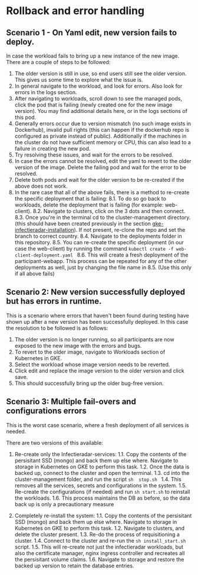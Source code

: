 # Rollback and error handling


## Scenario 1 - On Yaml edit, new version fails to deploy.

In case the workload fails to bring up a new instance of the new image. There are a couple of steps to be followed:

1. The older version is still in use, so end users still see the older version. This gives us some time to explore what the issue is.
2. In general navigate to the workload, and look for errors. Also look for errors in the logs section.
3. After navigating to workloads, scroll down to see the managed pods, click the pod that is failing (newly created one for the new image version). You may find additional details here, or in the logs sections of this pod.
4. Generally errors occur due to version mismatch (no such image exists in Dockerhub), invalid pull rights (this can happen if the dockerhub repo is configured as private instead of public). Additionally if the machines in the cluster do not have sufficient memory or CPU, this can also lead to a failure in creating the new pod.
5. Try resolving these issues, and wait for the errors to be resolved. 
6. In case the errors cannot be resolved, edit the yaml to revert to the older version of the image. Delete the failing pod and wait for the error to be resolved.
7. Delete both pods and wait for the older version to be re-created if the above does not work.
8. In the rare case that all of the above fails, there is a method to re-create the specific deployment that is failing:
    8.1. To do so go back to workloads, delete the deployment that is failing (for example: web-client).
    8.2. Navigate to clusters, click on the 3 dots and then connect.
    8.3. Once you're in the terminal cd to the cluster-management directory. (this should have been created previously in the section [gke-infectieradar-installation](https://github.com/influenzanet/infectieradar-setup-guide/blob/master/installation/3-install-infectieradar-gke.md)). If not present, re-clone the repo and set the branch to correct country.
    8.4. Navigate to the deployments folder in this repository.
    8.5. You can re-create the specific deployment (in our case the web-client) by running the command ``` kubectl create -f web-client-deployment.yaml  ```
    8.6. This will create a fresh deployment of the participant-webapp. This process can be repeated for any of the other deployments as well, just by changing the file name in 8.5. (Use this only if all above fails)

## Scenario 2: New version successfully deployed but has errors in runtime.

This is a scenario where errors that haven't been found during testing have shown up after a new version has been successfully deployed. In this case the resolution to be followed is as follows:

1. The older version is no longer running, so all participants are now exposed to the new image with the errors and bugs.
2. To revert to the older image, navigate to Workloads section of Kubernetes in GKE. 
3. Select the workload whose image version needs to be reverted.
4. Click edit and replace the image version to the older version and click save.
5. This should successfully bring up the older bug-free version.

## Scenario 3: Multiple fail-overs and configurations errors

This is the worst case scenario, where a fresh deployment of all services is needed. 

There are two versions of this available: 

1. Re-create only the Infectieradar-services:
    1.1. Copy the contents of the persisitant SSD (mongo) and back them up else where. Navigate to storage in Kubernetes on GKE to perform this task.
    1.2. Once the data is backed up, connect to the cluster and open the terminal.
    1.3. cd into the cluster-management folder, and run the script ```sh  stop.sh ```
    1.4. This removes all the services, secrets and configurations in the system.
    1.5. Re-create the configurations (if needed) and run ``` sh start.sh ``` to reinstall the workloads.
    1.6. This process maintains the DB as before, so the data back up is only a precautionary measure

2. Completely re-install the system:
    1.1. Copy the contents of the persisitant SSD (mongo) and back them up else where. Navigate to storage in Kubernetes on GKE to perform this task.
    1.2. Navigate to clusters, and delete the cluster present.
    1.3. Re-do the process of requisitioning a cluster.
    1.4. Connect to the cluster and re-run the ```sh install_start.sh``` script.
    1.5. This will re-create not just the infectieradar workloads, but also the certificate manager, nginx ingress controller and recreates all the persisitant volume claims.
    1.6. Navigate to storage and restore the backed up version to retain the database entries.